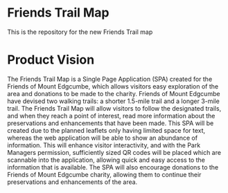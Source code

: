 ﻿# Friends Trail Map
 
This is the repository for the new Friends Trail map 

# Product Vision
The Friends Trail Map is a Single Page Application (SPA) created for the Friends of Mount Edgcumbe, which allows visitors easy exploration of the area and donations to be made to the charity. Friends of Mount Edgcumbe have devised two walking trails: a shorter 1.5-mile trail and a longer 3-mile trail. The Friends Trail Map will allow visitors to follow the designated trails, and when they reach a point of interest, read more information about the preservations and enhancements that have been made. This SPA will be created due to the planned leaflets only having limited space for text, whereas the web application will be able to show an abundance of information. This will enhance visitor interactivity, and with the Park Managers permission, sufficiently sized QR codes will be placed which are scannable into the application, allowing quick and easy access to the information that is available. The SPA will also encourage donations to the Friends of Mount Edgcumbe charity, allowing them to continue their preservations and enhancements of the area. 
